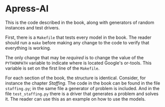 # Apress-AI

This is the code described in the book, along with generators of
random instances and test drivers.

First, there is a `Makefile` that tests every model in the book. The
reader should run a `make` before making any change to the code to
verify that everything is working.

The only change that may be
_required_ is to change the value of the `PYTHONPATH` variable to
indicate where is located Google's or-tools. This variable is set on
the first line of the `Makefile`.

For each section of the book, the structure is identical. Consider,
for instance the chapter _Staffing_. The code in the book can be found
in the file `staffing.py`; in the same file a generator of problem is
included. And in the file `test_staffing.py` there is a driver that
generates a problem and solves it. The reader can use this as an example
on how to use the models.
